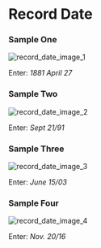 # Record Date
<p></p>
<div id="accordion-help-modal">
  <h3>Sample One</h3>
  <div class="modal-field-guide" >
    <img src="/images/m_date_1.png" alt="record_date_image_1">
    <p>Enter: <em>1881 April 27</em></p>
  </div>
  <h3>Sample Two</h3>
  <div class="modal-field-guide" >
    <img src="/images/m_date_2.png" alt="record_date_image_2">
    <p>Enter: <em>Sept 21/91</em></p>
  </div>
  <h3>Sample Three</h3>
  <div class="modal-field-guide" >
    <img src="/images/m_date_3.png" alt="record_date_image_3">
    <p>Enter: <em>June 15/03</em></p>
  </div>
  <h3>Sample Four</h3>
  <div class="modal-field-guide" >
    <img src="/images/m_date_4.png" alt="record_date_image_4">
    <p>Enter: <em>Nov. 20/16</em></p>
  </div>
</div>
